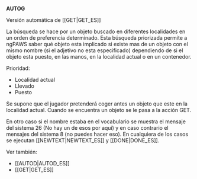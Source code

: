 **AUTOG**

Versión automática de [[GET|GET_ES]]

La búsqueda se hace por un objeto buscado en diferentes localidades en un orden de preferencia determinado. Esta búsqueda priorizada permite a ngPAWS saber qué objeto esta implicado si existe mas de un objeto con el mismo nombre (si el adjetivo no esta especificado) dependiendo de si el objeto esta puesto, en las manos, en la localidad actual o en un contenedor.

Prioridad:

* Localidad actual
* Llevado
* Puesto

Se supone que el jugador pretenderá coger antes un objeto que este en la localidad actual. Cuando se encuentra un objeto se le pasa a la acción GET.

En otro caso si el nombre  estaba en el vocabulario se muestra el mensaje del sistema 26 (No hay un de esos por aquí) y en caso contrario el mensajes del sistema 8 (no puedes hacer eso). En cualquiera de los casos se ejecutan [[NEWTEXT|NEWTEXT_ES]] y [[DONE|DONE_ES]].

Ver también:

* [[AUTOD|AUTOD_ES]]
* [[GET|GET_ES]]
